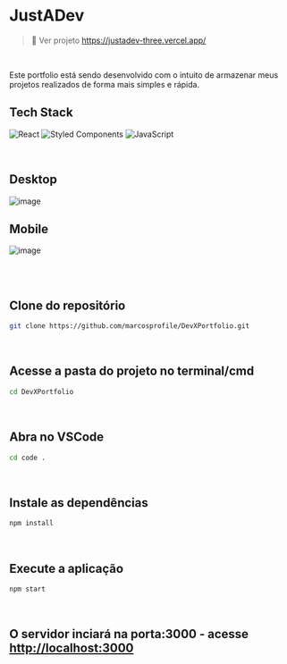 # JustADev
> 🔗 Ver projeto <https://justadev-three.vercel.app/>

<br>

Este portfolio está sendo desenvolvido com o intuito de armazenar meus projetos realizados de forma mais simples e rápida.

## Tech Stack
![React](https://img.shields.io/badge/react-%2320232a.svg?style=for-the-badge&logo=react&logoColor=%2361DAFB) ![Styled Components](https://img.shields.io/badge/styled--components-DB7093?style=for-the-badge&logo=styled-components&logoColor=white) ![JavaScript](https://img.shields.io/badge/javascript-%23323330.svg?style=for-the-badge&logo=javascript&logoColor=%23F7DF1E)

<br>

## Desktop

![image](https://github.com/marcosprofile/DevXPortfolio/assets/86635292/936396d5-1199-4327-ae12-9766230e3971)

## Mobile

![image](https://github.com/marcosprofile/DevXPortfolio/assets/86635292/71763e2f-b583-4bae-9189-41baa57d6524)

<br>
<br>

## Clone do repositório

```sh
git clone https://github.com/marcosprofile/DevXPortfolio.git
```
<br>

## Acesse a pasta do projeto no terminal/cmd

```sh
cd DevXPortfolio
```
<br>

## Abra no VSCode
```sh
cd code .
```
<br>

## Instale as dependências
```sh
npm install
```
<br>

## Execute a aplicação
```sh
npm start
```
<br>

## O servidor inciará na porta:3000 - acesse <http://localhost:3000>
